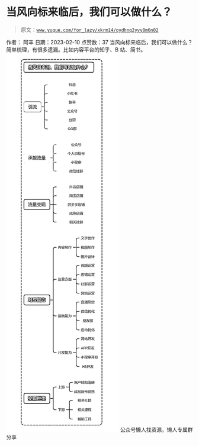 # 当风向标来临后，我们可以做什么？

> 原文：[`www.yuque.com/for_lazy/xkrm14/oydhnq2yvy8m6n02`](https://www.yuque.com/for_lazy/xkrm14/oydhnq2yvy8m6n02)

<ne-p id="u69e61880" data-lake-id="u69e61880"><ne-text id="ub5bc1813">作者： 阿丰</ne-text></ne-p> <ne-p id="uaae8f241" data-lake-id="uaae8f241"><ne-text id="u4ebb7fd1">日期：2023-02-10</ne-text></ne-p> <ne-p id="u4f9e0a6b" data-lake-id="u4f9e0a6b"><ne-text id="ubc0a1201">点赞数：</ne-text><ne-text id="u83c4928d" ne-bold="true">37</ne-text></ne-p> <ne-hole id="uf4242081" data-lake-id="uf4242081"><ne-card data-card-name="hr" data-card-type="block" id="BiUCR" data-event-boundary="card"><ne-p id="ue8d5f33b" data-lake-id="ue8d5f33b"><ne-text id="u59c5452d">当风向标来临后，我们可以做什么？ 简单梳理，有很多遗漏。比如内容平台的知乎、B 站、简书。</ne-text></ne-p> <ne-p id="u3af47792" data-lake-id="u3af47792"><ne-card data-card-name="image" data-card-type="inline" id="ZxPfi" data-event-boundary="card">![](img/f899fe6ba30b552cde66183106cebef6.png)</ne-card></ne-p> <ne-hole id="u93249a39" data-lake-id="u93249a39"><ne-card data-card-name="hr" data-card-type="block" id="V3e6x" data-event-boundary="card"><ne-p id="u109c6153" data-lake-id="u109c6153"><ne-text id="udddf2e90">公众号懒人找资源，懒人专属群分享</ne-text></ne-p></ne-card></ne-hole></ne-card></ne-hole>